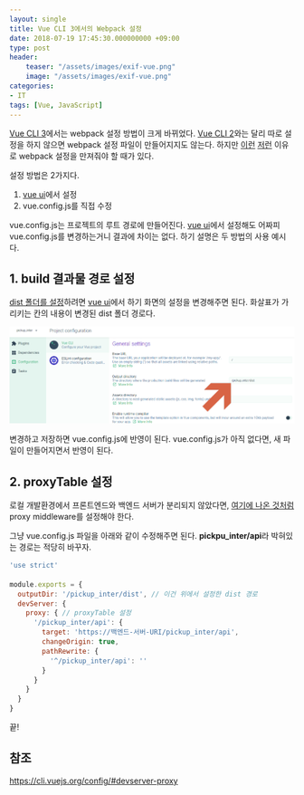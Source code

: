 ```yaml
---
layout: single
title: Vue CLI 3에서의 Webpack 설정
date: 2018-07-19 17:45:30.000000000 +09:00
type: post
header:
    teaser: "/assets/images/exif-vue.png"
    image: "/assets/images/exif-vue.png"
categories:
- IT
tags: [Vue, JavaScript]
---
```


[Vue CLI 3](https://cli.vuejs.org/)에서는 webpack 설정 방법이 크게 바뀌었다. [Vue CLI 2](https://github.com/vuejs/vue-cli/tree/v2#vue-cli)와는 달리 따로 설정을 하지 않으면 webpack 설정 파일이 만들어지지도 않는다. 하지만 [이런](https://lovemewithoutall.github.io/it/webpack-dist-path/) [저런](https://lovemewithoutall.github.io/it/webpack-config-for-debug/) 이유로 webpack 설정을 만져줘야 할 때가 있다. 

설정 방법은 2가지다.

1. [vue ui]에서 설정
1. vue.config.js를 직접 수정

vue.config.js는 프로젝트의 루트 경로에 만들어진다. [vue ui]에서 설정해도 어짜피 vue.config.js를 변경하는거니 결과에 차이는 없다. 하기 설명은 두 방법의 사용 예시다.

## 1. build 결과물 경로 설정

[dist 폴더를 설정](https://lovemewithoutall.github.io/it/webpack-dist-path/)하려면 [vue ui]에서 하기 화면의 설정을 변경해주면 된다. 화살표가 가리키는 칸의 내용이 변경된 dist 폴더 경로다.

![vue ui](/assets/images/2018-07-21-vue-cli-3-webpack-config/output-dir-setting.png)

변경하고 저장하면 vue.config.js에 반영이 된다. vue.config.js가 아직 없다면, 새 파일이 만들어지면서 반영이 된다.

## 2. proxyTable 설정

로컬 개발환경에서 프론트엔드와 백엔드 서버가 분리되지 않았다면, [여기에 나온 것처럼](https://lovemewithoutall.github.io/it/webpack-config-for-debug/#%EB%B0%B1%EC%97%94%EB%93%9C%20%EB%94%94%EB%B2%84%EA%B9%85%20%ED%99%98%EA%B2%BD%20%EA%B5%AC%EC%84%B1) proxy middleware를 설정해야 한다.

그냥 vue.config.js 파일을 아래와 같이 수정해주면 된다. **pickpu_inter/api**라 박혀있는 경로는 적당히 바꾸자.

```javascript
'use strict'

module.exports = {
  outputDir: '/pickup_inter/dist', // 이건 위에서 설정한 dist 경로
  devServer: {
    proxy: { // proxyTable 설정
      '/pickup_inter/api': {
        target: 'https://백엔드-서버-URI/pickup_inter/api',
        changeOrigin: true,
        pathRewrite: {
          '^/pickup_inter/api': ''
        }
      }
    }
  }
}

```

끝!

## 참조

https://cli.vuejs.org/config/#devserver-proxy

[vue ui]: https://lovemewithoutall.github.io/it/vue-cli-3/